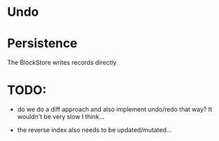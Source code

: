 # Undo

# Persistence

The BlockStore writes records directly 

# TODO: 

- do we do a diff approach and also implement undo/redo that way? It wouldn't be very slow I think... 

- the reverse index also needs to be updated/mutated... 
